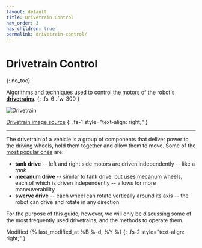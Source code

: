 ```yaml
---
layout: default
title: Drivetrain Control
nav_order: 3
has_children: true
permalink: drivetrain-control/
---
```


# Drivetrain Control
{:.no_toc}

Algorithms and techniques used to control the motors of the robot's **[drivetrains](https://en.wikipedia.org/wiki/Drivetrain)**.
{: .fs-6 .fw-300 }

![Drivetrain]({{site.url}}/assets/images/drivetrain-control/drivetrain.png "Drivetrain")

[Drivetrain image source](https://pictures.topspeed.com/IMG/crop/201604/2017-audi-tt-rs-44_1600x0w.jpg)
{: .fs-1 style="text-align: right;" }

---

The drivetrain of a vehicle is a group of components that deliver power to the driving wheels, hold them together and allow them to move. Some of the [most popular ones](http://www.simbotics.org/resources/mobility/drivetrain-selection) are:
- **tank drive** -- left and right side motors are driven independently -- like a _tank_
- **mecanum drive** -- similar to tank drive, but uses [mecanum wheels](http://www.wcproducts.net/wheels-hubs/mecanum-wheels), each of which is driven independently -- allows for more maneuverability
- **swerve drive** -- each wheel can rotate vertically around its axis -- the robot can drive and rotate in any direction

For the purpose of this guide, however, we will only be discussing some of the most frequently used drivetrains, and the methods to operate them.

Modified {% last_modified_at %B %-d, %Y %}
{: .fs-2 style="text-align: right;" }